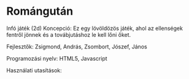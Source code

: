 # Romángután
Infó játék (2d)
Koncepció: Ez egy lövöldözös játék, ahol az ellenségek fentről jönnek és a továbjutáshoz le kell lőni őket.

Fejlesztők:
Zsigmond, András, Zsombort, Jószef, János

Programozási nyelv: HTML5, Javascript

Használati utasítások:
